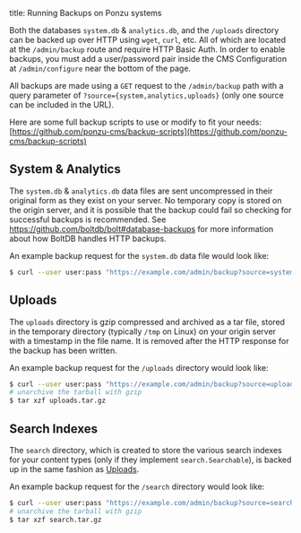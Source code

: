 title: Running Backups on Ponzu systems

Both the databases `system.db` & `analytics.db`, and the `/uploads` directory can be backed up over HTTP using `wget`, `curl`, etc. All of which are located at the `/admin/backup` route and require HTTP Basic Auth. In order to enable backups, you must add a user/password pair inside the CMS Configuration at `/admin/configure` near the bottom of the page.

All backups are made using a `GET` request to the `/admin/backup` path with a query parameter of `?source={system,analytics,uploads}` (only one source can be included in the URL).

Here are some full backup scripts to use or modify to fit your needs:
[https://github.com/ponzu-cms/backup-scripts](https://github.com/ponzu-cms/backup-scripts)

## System & Analytics
The `system.db` & `analytics.db` data files are sent uncompressed in their original form as they exist on your server. No temporary copy is stored on the origin server, and it is possible that the backup could fail so checking for successful backups is recommended. See https://github.com/boltdb/bolt#database-backups for more information about how BoltDB handles HTTP backups.

An example backup request for the `system.db` data file would look like:
```bash
$ curl --user user:pass "https://example.com/admin/backup?source=system" > system.db.bak
```

## Uploads
The `uploads` directory is gzip compressed and archived as a tar file, stored in the temporary directory (typically `/tmp` on Linux) on your origin server with a timestamp in the file name. It is removed after the HTTP response for the backup has been written.

An example backup request for the `/uploads` directory would look like:
```bash
$ curl --user user:pass "https://example.com/admin/backup?source=uploads" > uploads.tar.gz
# unarchive the tarball with gzip 
$ tar xzf uploads.tar.gz
```

## Search Indexes
The `search` directory, which is created to store the various search indexes for your content types (only if they implement `search.Searchable`), is backed up in the same fashion as [Uploads](/Running-Backups/Backups/#uploads). 

An example backup request for the `/search` directory would look like:
```bash
$ curl --user user:pass "https://example.com/admin/backup?source=search" > search.tar.gz
# unarchive the tarball with gzip 
$ tar xzf search.tar.gz
```